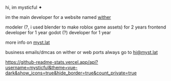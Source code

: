 hi, im mysticful ✦

im the main developer for a website named [wither](https://wither.lat)

modeler (?, i used blender to make roblox game assets) for 2 years
frontend developer for 1 year
godot (?) developer for 1 year

more info on [myst.lat](https://wither.lat)

business emails/dmcas on wither or web ports always go to [hi@myst.lat](mailto:hi@myst.lat)



https://github-readme-stats.vercel.app/api?username=mysticful&theme=vue-dark&show_icons=true&hide_border=true&count_private=true
